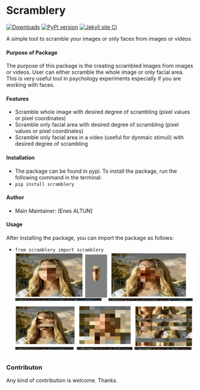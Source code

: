 # Scramblery

[![Downloads](https://pepy.tech/badge/scramblery)](https://pepy.tech/project/scramblery)
[![PyPI version](https://badge.fury.io/py/scramblery.svg)](https://badge.fury.io/py/scramblery)
[![Jekyll site CI](https://github.com/altunenes/scramblery/actions/workflows/jekyll.yml/badge.svg)](https://github.com/altunenes/scramblery/actions/workflows/jekyll.yml)

A simple tool to scramble your images or only faces from images or videos

#### Purpose of Package

The purpose of this package is the creating scrambled images from images or videos. User can either scramble the whole image or only facial area.
This is very useful tool in psychology experiments especially if you are working with faces.

#### **Features**

- Scramble whole image with desired degree of scrambling (pixel values or pixel coordinates)
- Scramble only facial area with desired degree of scrambling (pixel values or pixel coordinates)
- Scramble only facial area in a video (useful for dynmaic stimuli) with desired degree of scrambling

#### Installation

- The package can be found in pypi. To install the package, run the following command in the terminal:
- `pip install scramblery`

#### Author

- Main Maintainer: [Enes ALTUN]

#### Usage

After installing the package, you can import the package as follows:

- `from scramblery import scramblery`
  ![8x8](./assets/usage.PNG)

### Contributon

Any kind of contribution is welcome. Thanks.
